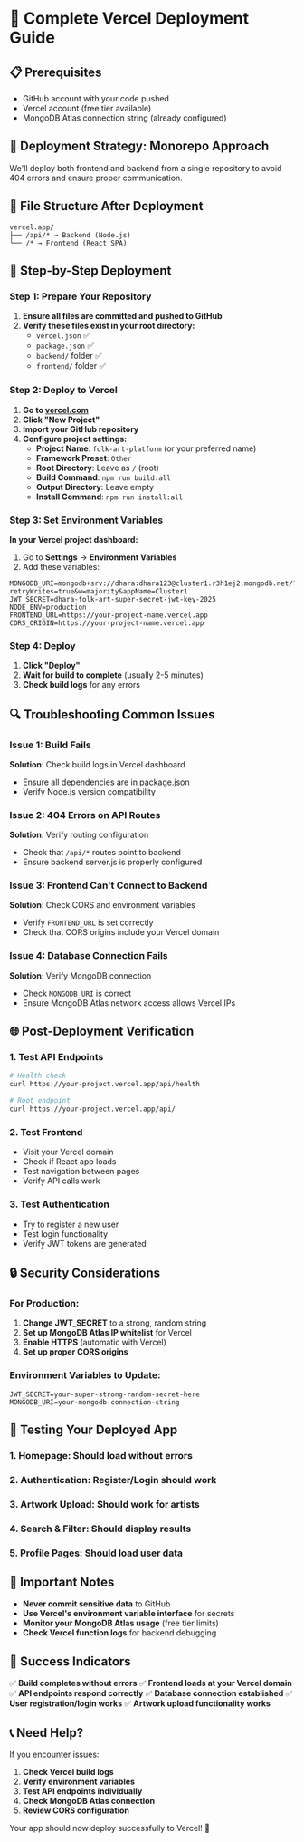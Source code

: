 # 🚀 Complete Vercel Deployment Guide

## 📋 Prerequisites
- GitHub account with your code pushed
- Vercel account (free tier available)
- MongoDB Atlas connection string (already configured)

## 🎯 Deployment Strategy: Monorepo Approach

We'll deploy both frontend and backend from a single repository to avoid 404 errors and ensure proper communication.

## 📁 File Structure After Deployment
```
vercel.app/
├── /api/* → Backend (Node.js)
└── /* → Frontend (React SPA)
```

## 🔧 Step-by-Step Deployment

### Step 1: Prepare Your Repository
1. **Ensure all files are committed and pushed to GitHub**
2. **Verify these files exist in your root directory:**
   - `vercel.json` ✅
   - `package.json` ✅
   - `backend/` folder ✅
   - `frontend/` folder ✅

### Step 2: Deploy to Vercel
1. **Go to [vercel.com](https://vercel.com)**
2. **Click "New Project"**
3. **Import your GitHub repository**
4. **Configure project settings:**
   - **Project Name**: `folk-art-platform` (or your preferred name)
   - **Framework Preset**: `Other`
   - **Root Directory**: Leave as `/` (root)
   - **Build Command**: `npm run build:all`
   - **Output Directory**: Leave empty
   - **Install Command**: `npm run install:all`

### Step 3: Set Environment Variables
**In your Vercel project dashboard:**
1. Go to **Settings** → **Environment Variables**
2. Add these variables:

```env
MONGODB_URI=mongodb+srv://dhara:dhara123@cluster1.r3h1ej2.mongodb.net/?retryWrites=true&w=majority&appName=Cluster1
JWT_SECRET=dhara-folk-art-super-secret-jwt-key-2025
NODE_ENV=production
FRONTEND_URL=https://your-project-name.vercel.app
CORS_ORIGIN=https://your-project-name.vercel.app
```

### Step 4: Deploy
1. **Click "Deploy"**
2. **Wait for build to complete** (usually 2-5 minutes)
3. **Check build logs** for any errors

## 🔍 Troubleshooting Common Issues

### Issue 1: Build Fails
**Solution**: Check build logs in Vercel dashboard
- Ensure all dependencies are in package.json
- Verify Node.js version compatibility

### Issue 2: 404 Errors on API Routes
**Solution**: Verify routing configuration
- Check that `/api/*` routes point to backend
- Ensure backend server.js is properly configured

### Issue 3: Frontend Can't Connect to Backend
**Solution**: Check CORS and environment variables
- Verify `FRONTEND_URL` is set correctly
- Check that CORS origins include your Vercel domain

### Issue 4: Database Connection Fails
**Solution**: Verify MongoDB connection
- Check `MONGODB_URI` is correct
- Ensure MongoDB Atlas network access allows Vercel IPs

## 🌐 Post-Deployment Verification

### 1. Test API Endpoints
```bash
# Health check
curl https://your-project.vercel.app/api/health

# Root endpoint
curl https://your-project.vercel.app/api/
```

### 2. Test Frontend
- Visit your Vercel domain
- Check if React app loads
- Test navigation between pages
- Verify API calls work

### 3. Test Authentication
- Try to register a new user
- Test login functionality
- Verify JWT tokens are generated

## 🔒 Security Considerations

### For Production:
1. **Change JWT_SECRET** to a strong, random string
2. **Set up MongoDB Atlas IP whitelist** for Vercel
3. **Enable HTTPS** (automatic with Vercel)
4. **Set up proper CORS origins**

### Environment Variables to Update:
```env
JWT_SECRET=your-super-strong-random-secret-here
MONGODB_URI=your-mongodb-connection-string
```

## 📱 Testing Your Deployed App

### 1. **Homepage**: Should load without errors
### 2. **Authentication**: Register/Login should work
### 3. **Artwork Upload**: Should work for artists
### 4. **Search & Filter**: Should display results
### 5. **Profile Pages**: Should load user data

## 🚨 Important Notes

- **Never commit sensitive data** to GitHub
- **Use Vercel's environment variable interface** for secrets
- **Monitor your MongoDB Atlas usage** (free tier limits)
- **Check Vercel function logs** for backend debugging

## 🎉 Success Indicators

✅ **Build completes without errors**
✅ **Frontend loads at your Vercel domain**
✅ **API endpoints respond correctly**
✅ **Database connection established**
✅ **User registration/login works**
✅ **Artwork upload functionality works**

## 📞 Need Help?

If you encounter issues:
1. **Check Vercel build logs**
2. **Verify environment variables**
3. **Test API endpoints individually**
4. **Check MongoDB Atlas connection**
5. **Review CORS configuration**

Your app should now deploy successfully to Vercel! 🎊
